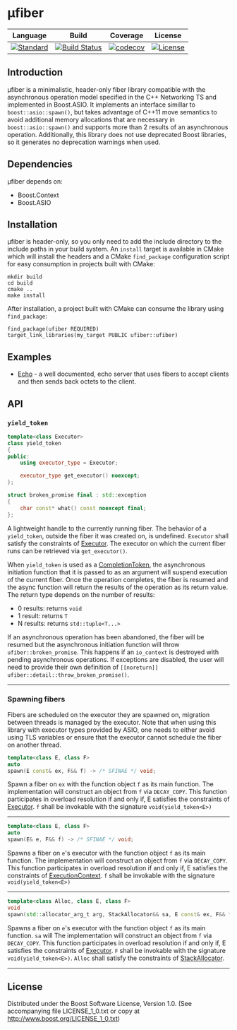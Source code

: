 # μfiber

Language|Build | Coverage| License |
|-------|------|---------|---------|
|[![Standard](https://img.shields.io/badge/C%2B%2B-11-blue.svg)](https://en.wikipedia.org/wiki/C%2B%2B#Standardization) | [![Build Status](https://dev.azure.com/damianjarek93/ufiber/_apis/build/status/djarek.ufiber?branchName=master)](https://dev.azure.com/damianjarek93/ufiber/_build/latest?definitionId=1?branchName=master) | [![codecov](https://codecov.io/gh/djarek/ufiber/branch/master/graph/badge.svg)](https://codecov.io/gh/djarek/ufiber) | [![License](https://img.shields.io/badge/license-BSL%201.0-blue.svg)](https://opensource.org/licenses/BSL-1.0)


## Introduction
μfiber is a minimalistic, header-only fiber library compatible with the
asynchronous operation model specified in the C++ Networking TS and implemented
in Boost.ASIO. It implements an interface simillar to `boost::asio::spawn()`,
but takes advantage of C++11 move semantics to avoid additional memory
allocations that are necessary in `boost::asio::spawn()` and supports more than
2 results of an asynchronous operation. Additionally, this library does not use
deprecated Boost libraries, so it generates no deprecation warnings when used.

## Dependencies
μfiber depends on:
- Boost.Context
- Boost.ASIO

## Installation
μfiber is header-only, so you only need to add the include directory to the
include paths in your build system. An `install` target is available in CMake
which will install the headers and a CMake `find_package` configuration script
for easy consumption in projects built with CMake:
```
mkdir build
cd build
cmake ..
make install
```

After installation, a project built with CMake can consume the library using `find_package`:
```
find_package(ufiber REQUIRED)
target_link_libraries(my_target PUBLIC ufiber::ufiber)
```

## Examples
- [Echo](https://github.com/djarek/ufiber/blob/master/examples/echo.cpp) - a
  well documented,  echo server that uses fibers to accept clients and then
  sends back octets to the client.


## API
### `yield_token`
```c++
template<class Executor>
class yield_token
{
public:
    using executor_type = Executor;

    executor_type get_executor() noexcept;
};

struct broken_promise final : std::exception
{
    char const* what() const noexcept final;
};

```
A lightweight handle to the currently running fiber. The behavior of a
`yield_token`, outside the fiber it was created on, is undefined. `Executor`
shall satisfy the constraints of
[Executor](https://www.boost.org/doc/libs/1_69_0/doc/html/boost_asio/reference/Executor1.html).
The executor on which the current fiber runs can be retrieved via
`get_executor()`.

When `yield_token` is used as a
[CompletionToken](https://www.boost.org/doc/libs/1_69_0/doc/html/boost_asio/reference/asynchronous_operations.html),
the asynchronous initiation function that it is passed to as an argument will
suspend execution of the current fiber. Once the operation completes, the fiber
is resumed and the async function will return the results of the operation as
its return value. The return type depends on the number of results:
- 0 results: returns `void`
- 1 result: returns `T`
- N results: returns `std::tuple<T...>`

If an asynchronous operation has been abandoned, the fiber will be resumed but
the asynchronous initiation function will throw `ufiber::broken_promise`. This happens if an `io_context` is destroyed with pending asynchronous operations.
If exceptions are disabled, the user will need to provide their own definition of
`[[noreturn]] ufiber::detail::throw_broken_promise()`.

--------------------------

### Spawning fibers
Fibers are scheduled on the executor they are spawned on, migration between
threads is managed by the executor. Note that when using this library with
executor types provided by ASIO, one needs to either avoid using TLS variables
or ensure that the executor cannot schedule the fiber on another thread.

```c++
template<class E, class F>
auto
spawn(E const& ex, F&& f) -> /* SFINAE */ void;
```
Spawn a fiber on `ex` with the function object `f` as its main function. The
implementation will construct an object from `f` via `DECAY_COPY`. This function
participates in overload resolution if and only if, E satisfies the constraints
of
[Executor](https://www.boost.org/doc/libs/1_69_0/doc/html/boost_asio/reference/Executor1.html).
`f` shall be invokable with the signature `void(yield_token<E>)`

--------------------------

```c++
template<class E, class F>
auto
spawn(E& e, F&& f) -> /* SFINAE */ void;
```
Spawns a fiber on `e`'s executor with the function object `f` as its main
function. The implementation will construct an object from `f` via `DECAY_COPY`.
This function participates in overload resolution if and only if, E satisfies
the constraints of
[ExecutionContext](https://www.boost.org/doc/libs/1_69_0/doc/html/boost_asio/reference/ExecutionContext.html).
`f` shall be invokable with the signature `void(yield_token<E>)`

--------------------------

```c++
template<class Alloc, class E, class F>
void
spawn(std::allocator_arg_t arg, StackAllocator&& sa, E const& ex, F&& f);
```
Spawns a fiber on `e`'s executor with the function object `f` as its main
function. `sa` will The implementation will construct an object from `f` via
`DECAY_COPY`. This function participates in overload resolution if and only if,
E satisfies the constraints of
[Executor](https://www.boost.org/doc/libs/1_69_0/doc/html/boost_asio/reference/Executor1.html).
`F` shall be invokable with the signature `void(yield_token<E>)`. `Alloc` shall
satisfy the constraints of
[StackAllocator](https://www.boost.org/doc/libs/1_69_0/libs/context/doc/html/context/stack.html).

--------------------------

## License
Distributed under the Boost Software License, Version 1.0. (See accompanying
file LICENSE_1_0.txt or copy at http://www.boost.org/LICENSE_1_0.txt)
